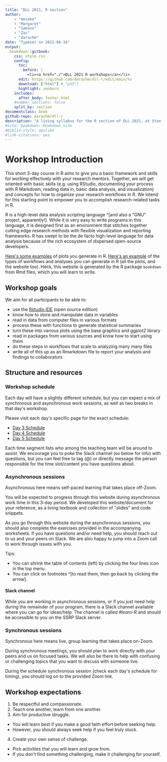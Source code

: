 ```yaml
--- 
title: "DLL 2021, R section"
author: 
    - "mesako"
    - "Margaret"
    - "Samson"
    - "Zac"
    - "darachm"
date: "Typeset on 2021-06-16"
output:
  bookdown::gitbook:
    css: style.css
    config:
      toc:
        before: |
          <li><a href="./">DLL 2021 R workshops</a></li>
      edit: https://github.com/darachm/dll-r/edit/main/%s
      download: ["html"] #,"pdf"]
      highlight: zenburn
    includes:
      after_body: footer.html
    #number_sections: false
    split_by: section
documentclass: book
github-repo: darachm/dll-r
description: "A living syllabus for the R section of DLL 2021, at Stanford"
#site: bookdown::bookdown_site
#biblio-style: apalike
#link-citations: yes
---
```


# Workshop Introduction

This short 3-day course in R aims to give you a basic framework and skills
for working effectively with your research mentors.
Together, we will get oriented with basic skills (e.g. using RStudio, 
documenting your process with R Markdown, reading data in,
basic data analysis, and visualization) 
and concepts for how to organize your research workflows in R.
We intend for this starting point to empower you to accomplish 
research-related tasks in R.

R is a high-level data analysis scripting language
^[and also a "GNU" project, apparently!].
While it is very easy to write programs in this language,
it is designed first as an environment that stitches together 
cutting edge research methods with flexible visualization and reporting
frameworks.
R has swept to be the de facto high-level language for data analysis
because of the rich ecosystem of dispersed open-source developers.

[Here's some examples](https://www.r-graph-gallery.com/) of plots you 
generate in R.
[Here's an example](https://bioconductor.org/packages/release/workflows/vignettes/cytofWorkflow/inst/doc/cytofWorkflow.html)
of the types of workflows and analyses you can generate in R (all the plots,
and the website too).
Heck, this website is generated by the R package `bookdown` from Rmd files,
which you will learn to write.

## Workshop goals

<!-- darach: I thought it might be good for this section to be more
    specific, whadda think? revert/change back if that's a no -->

We aim for all participants to be able to:

- use the [Rstudio IDE](https://www.rstudio.com/products/rstudio/) 
    (open source edition)
- know how to store and manipulate data in variables
- read in data from computer files in various formats
- process these with functions to generate statistical summaries
- turn these into various plots using the base graphics and ggplot2 library
- read in packages from various sources and know how to start using them
- do these steps in workflows that scale to analyzing many many files
- write all of this up as an Rmarkdown file to report your analysis and
    findings to collaborators

## Structure and resources

### Workshop schedule

Each day will have a slightly different schedule, but you can expect a mix of synchronous
and asynchronous work sessions, as well as two breaks in that day's workshop.

Please visit each day's specific page for the exact schedule:

+ [Day 3 Schedule](https://darachm.github.io/dll-r/day-3-intoduction-to-r.html)
+ [Day 4 Schedule](https://darachm.github.io/dll-r/day-4-tidyverse-and-visualizations.html)
+ [Day 5 Schedule](https://darachm.github.io/dll-r/day-5-building-workflows-using-packages-writing-reusable-code-sharing-analyses.html)

Each time segment lists who among the teaching team will be around to assist. We encourage you to poke the Slack channel (so below for info) with questions, but you can feel free to tag (@) or directly message the person responsible for the time slot/content you have questions about.

### Asynchronous sessions

Asynchronous here means self-paced learning that takes place off-Zoom.

You will be expected to progress through this website during asynchronous 
work time in this 3-day period. We developed this website/document for your reference,
as a living textbook and collection of "slides" and code snippets.

As you go through this website during the asynchronous sessions, you should also complete
the exercises provided in the accompanying worksheets. If you have questions and/or
need help, you should reach out to us and your peers on Slack. We are
also happy to jump into a Zoom call to work through issues with you.

Tips:

- You can shrink the table of contents (left) by clicking the four lines icon
    in the top menu.
- You can click on footnotes ^[to read them, then go back by clicking the
    arrow].

#### Slack channel

While you are working in asynchronous sessions, or if you just need help 
during the remainder of your program, there is a Slack channel available
where you can go for ideas/help. The channel is called *#learn-R* and should be 
accessible to you on the SSRP Slack server.

### Synchronous sessions

Synchronous here means live, group learning that takes place on-Zoom.

During synchronous meetings, you should plan 
to work directly with your peers and us on focused tasks. We will also be 
there to help with confusing or challenging topics that you want to 
discuss with someone live.

During the schedule synchronous session (check each day's schedule for
timing), you should log on to the provided Zoom link.


## Workshop expectations

1. Be respectful and compassionate.
2. Teach one another, learn from one another.
3. Aim for productive struggle.
+ You will learn best if you make a good faith effort before seeking help.
+ However, you should always seek help if you feel truly stuck.
4. Create your own sense of challenge.
+ Pick activities that you will learn and grow from.
+ If you don't find something challenging, make it challenging for yourself.


